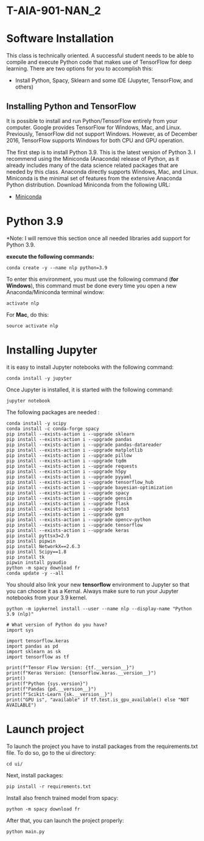 
# T-AIA-901-NAN_2
 
# Software Installation
This class is technically oriented.  A successful student needs to be able to compile and execute Python code that makes use of TensorFlow for deep learning. There are two options for you to accomplish this:

* Install Python, Spacy, Sklearn and some IDE (Jupyter, TensorFlow, and others)

## Installing Python and TensorFlow

It is possible to install and run Python/TensorFlow entirely from your computer.  Google provides TensorFlow for Windows, Mac, and Linux.  Previously, TensorFlow did not support Windows.  However, as of December 2016, TensorFlow supports Windows for both CPU and GPU operation.

The first step is to install Python 3.9.  This is the latest version of Python 3.  I recommend using the Miniconda (Anaconda) release of Python, as it already includes many of the data science related packages that are needed by this class.  Anaconda directly supports Windows, Mac, and Linux.  Miniconda is the minimal set of features from the extensive Anaconda Python distribution.  Download Miniconda from the following URL:

* [Miniconda](https://docs.conda.io/en/latest/miniconda.html)

# Python 3.9

*Note: I will remove this section once all needed libraries add support for Python 3.9.

**execute the following commands:** 

```
conda create -y --name nlp python=3.9
```

To enter this environment, you must use the following command (**for Windows**), this command must be done every time you open a new Anaconda/Miniconda terminal window:

```
activate nlp
```


For **Mac**, do this:

```
source activate nlp
```

# Installing Jupyter

it is easy to install Jupyter notebooks with the following command:

```
conda install -y jupyter
```

Once Jupyter is installed, it is started with the following command:

```
jupyter notebook
```

The following packages are needed :

```
conda install -y scipy
conda install -c conda-forge spacy
pip install --exists-action i --upgrade sklearn
pip install --exists-action i --upgrade pandas
pip install --exists-action i --upgrade pandas-datareader
pip install --exists-action i --upgrade matplotlib
pip install --exists-action i --upgrade pillow
pip install --exists-action i --upgrade tqdm
pip install --exists-action i --upgrade requests
pip install --exists-action i --upgrade h5py
pip install --exists-action i --upgrade pyyaml
pip install --exists-action i --upgrade tensorflow_hub
pip install --exists-action i --upgrade bayesian-optimization
pip install --exists-action i --upgrade spacy
pip install --exists-action i --upgrade gensim
pip install --exists-action i --upgrade flask
pip install --exists-action i --upgrade boto3
pip install --exists-action i --upgrade gym
pip install --exists-action i --upgrade opencv-python
pip install --exists-action i --upgrade tensorflow
pip install --exists-action i --upgrade keras
pip install pyttsx3=2.9
pip install pipwin
pip install NetworkX==2.6.3
pip install Scipy==1.8
pip install tk
pipwin install pyaudio
python -m spacy download fr
conda update -y --all

```

You should also link your new **tensorflow** environment to Jupyter so that you can choose it as a Kernal.  Always make sure to run your Jupyter notebooks from your 3.9 kernel.

```
python -m ipykernel install --user --name nlp --display-name "Python 3.9 (nlp)"
```
```
# What version of Python do you have?
import sys

import tensorflow.keras
import pandas as pd
import sklearn as sk
import tensorflow as tf

print(f"Tensor Flow Version: {tf.__version__}")
print(f"Keras Version: {tensorflow.keras.__version__}")
print()
print(f"Python {sys.version}")
print(f"Pandas {pd.__version__}")
print(f"Scikit-Learn {sk.__version__}")
print("GPU is", "available" if tf.test.is_gpu_available() else "NOT AVAILABLE")
```

# Launch project

To launch the project you have to install packages from the requirements.txt file.
To do so, go to the ui directory:
````
cd ui/
````
Next, install packages:
````
pip install -r requirements.txt
````
Install also french trained model from spacy:
````
python -m spacy download fr
````
After that, you can launch the project properly:
````
python main.py
````

